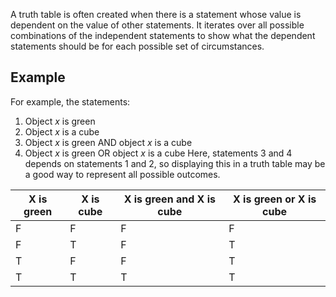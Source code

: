 A truth table is often created when there is a statement whose value is dependent on the value of other statements. It iterates over all possible combinations of the independent statements to show what the dependent statements should be for each possible set of circumstances.
## Example
For example, the statements:
1. Object $x$ is green
2. Object $x$ is a cube
3. Object $x$ is green AND object $x$ is a cube
4. Object $x$ is green OR object $x$ is a cube 
Here, statements 3 and 4 depends on statements 1 and 2, so displaying this in a truth table may be a good way to represent all possible outcomes.

| X is green | X is cube | X is green and X is cube | X is green or X is cube |
| ---------- | --------- | ------------------------ | ----------------------- |
| F          | F         | F                        | F                       |
| F          | T         | F                        | T                       |
| T          | F         | F                        | T                       |
| T          | T         | T                        | T                       |
